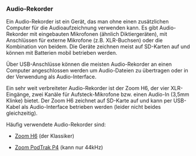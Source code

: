 ### Audio-Rekorder

Ein Audio-Rekorder ist ein Gerät, das man ohne einen zusätzlichen Computer für die Audioaufzeichnung verwenden kann. Es gibt Audio-Rekorder mit eingebauten Mikrofonen (ähnlich Diktiergeräten), mit Anschlüssen für externe Mikrofone (z.B. XLR-Buchsen) oder die Kombination von beidem. Die Geräte zeichnen meist auf SD-Karten auf und können mit Batterien mobil betrieben werden.

Über USB-Anschlüsse können die meisten Audio-Rekorder an einen Computer angeschlossen werden um Audio-Dateien zu übertragen oder in der Verwendung als Audio-Interface.

Ein sehr weit verbreiteter Audio-Rekorder ist der Zoom H6, der vier XLR-Eingänge, zwei Kanäle für Aufsteck-Mikrofone bzw. einen Audio-In (3,5mm Klinke) bietet. Der Zoom H6 zeichnet auf SD-Karte auf und kann per USB-Kabel als Audio-Interface betrieben werden (leider nicht beides gleichzeitig).

Häufig verwendete Audio-Rekorder sind:

- [Zoom H6](https://zoomcorp.com/de/de/handy-recorder/handheld-recorders/h6-audio-recorder/) (der Klassiker)

- [Zoom PodTrak P4](https://zoomcorp.com/de/de/podcast-rekorder/podcast-recorders/podtrak-p4/) (kann nur 44kHz)
